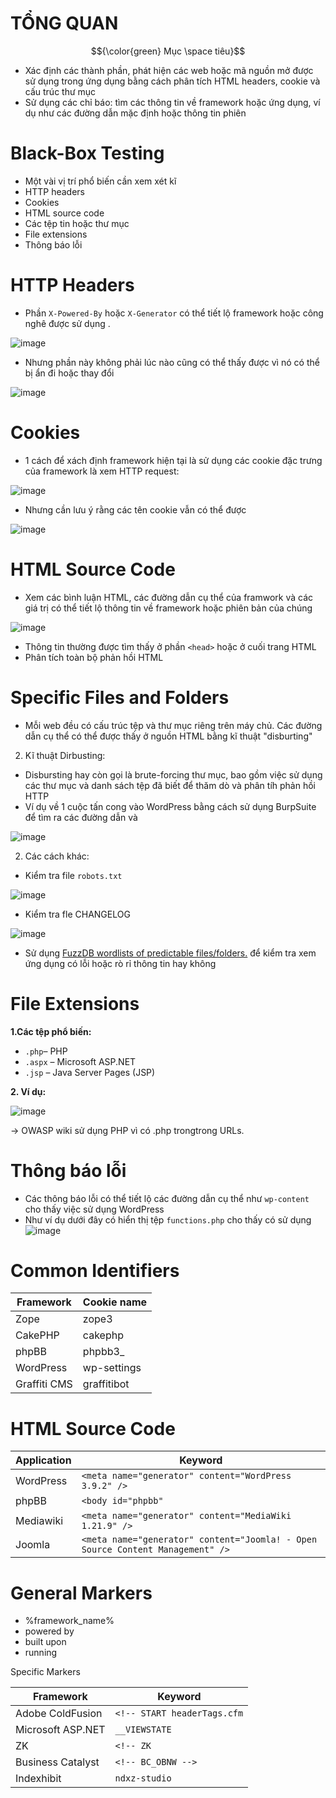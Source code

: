 # TỔNG QUAN #

$${\color{green} Mục \space tiêu}$$

- Xác định các thành phần, phát hiện các web hoặc mã nguồn mở được sử dụng trong ứng dụng bằng cách phân tích HTML headers, cookie và cấu trúc thư mục
- Sử dụng các chỉ báo: tìm các thông tin về framework hoặc ứng dụng, ví dụ như các đường dẫn mặc định hoặc thông tin phiên 

# Black-Box Testing #

-  Một vài vị trí phổ biến cần xem xét kĩ
  - HTTP headers
  - Cookies
  - HTML source code
  - Các tệp tin hoặc thư mục
  - File extensions
  - Thông báo lỗi

# HTTP Headers #

- Phần `X-Powered-By` hoặc `X-Generator` có thể tiết lộ framework hoặc công nghê được sử dụng .

![image](https://github.com/user-attachments/assets/6f912548-c1a6-43e4-8880-643966df8dcc)

- Nhưng phần này không phải lúc nào cũng có thể thấy được vì nó có thể bị ẩn đi hoặc thay đổi

![image](https://github.com/user-attachments/assets/0f10f172-b2e7-4326-9805-e17e0ab96661)

# Cookies #

- 1 cách để xách định framework hiện tại là sử dụng các cookie đặc trưng của framework là xem HTTP request:

![image](https://github.com/user-attachments/assets/a0da053e-dac4-4986-8187-82c749e815a4)

- Nhưng cần lưu ý rằng các tên cookie vẫn có thể được 

![image](https://github.com/user-attachments/assets/677dd0e6-5173-485f-b49d-b6ebc7b80605)

# HTML Source Code #

- Xem các bình luận HTML, các đường dẫn cụ thể của framwork và các giá trị có thể tiết lộ thông tin về framework hoặc phiên bản của chúng

![image](https://github.com/user-attachments/assets/4b8d7eb3-3d44-4931-936d-11f28804a4c9)

- Thông tin thường được tìm thấy ở phần `<head>` hoặc ở cuối trang HTML
- Phân tích toàn bộ phản hồi HTML 

# Specific Files and Folders #

- Mỗi web đều có cấu trúc tệp và thư mục riêng trên máy chủ. Các đường dẫn cụ thể có thể được thấy ở nguồn HTML bằng kĩ thuật "disburting"

2. Kĩ thuật Dirbusting:

- Disbursting hay còn gọi là brute-forcing thư mục, bao gồm việc sử dụng các thư mục và danh sách tệp đã biết để thăm dò và phân tíh phản hồi HTTP
- Ví dụ về 1 cuộc tấn cong vào WordPress bằng cách sử dụng BurpSuite để tìm ra các đường dẫn và 

![image](https://github.com/user-attachments/assets/f9034de1-f400-444f-8d2c-3b2053621ea0)

2. Các cách khác:

- Kiểm tra file `robots.txt`

![image](https://github.com/user-attachments/assets/dfd3b078-acec-42cc-a9fd-2ac20d968a4a)

- Kiểm tra fle CHANGELOG

![image](https://github.com/user-attachments/assets/9d0e937e-d53a-4482-966a-bf65f5769966)

- Sử dụng [ FuzzDB wordlists of predictable files/folders.](https://github.com/fuzzdb-project/fuzzdb) để kiểm tra xem ứng dụng có lỗi hoặc rò rỉ thông tin hay không

# File Extensions #

**1.Các tệp phổ biến:**

- `.php`– PHP
- `.aspx` – Microsoft ASP.NET
- `.jsp` – Java Server Pages (JSP)

**2. Ví dụ:**

![image](https://github.com/user-attachments/assets/7dded92b-8933-4bdc-bd2c-c99668545249)

-> OWASP wiki sử dụng PHP vì có .php trongtrong URLs.

# Thông báo lỗi  #

- Các thông báo lỗi có thể tiết lộ các đường dẫn cụ thể như `wp-content` cho thấy việc sử dụng WordPress
- Như ví dụ dưới đây có hiển thị tệp `functions.php` cho thấy có sử dụng 
![image](https://github.com/user-attachments/assets/74e87259-4e9f-4026-9b17-2a1955f75a7c)

# Common Identifiers #

| Framework | Cookie name | 
|--------------|-------|
| Zope | zope3 | 
| CakePHP | cakephp |
|phpBB | phpbb3_ | 
|WordPress| wp-settings | 
|Graffiti CMS |graffitibot | 

# HTML Source Code #

| Application | Keyword | 
|--------------|-------|
| WordPress | `<meta name="generator" content="WordPress 3.9.2" />`| 
| phpBB | `<body id="phpbb" `|
|Mediawiki | `<meta name="generator" content="MediaWiki 1.21.9" />` | 
|Joomla| `<meta name="generator" content="Joomla! - Open Source Content Management" />` | 

# General Markers #

- %framework_name%
- powered by
- built upon
- running

Specific Markers

| Framework | Keyword | 
|--------------|-------|
| Adobe ColdFusion | `<!-- START headerTags.cfm` | 
| Microsoft ASP.NET	 | `__VIEWSTATE` |
|ZK | `<!-- ZK` | 
|Business Catalyst| `<!-- BC_OBNW -->` | 
|Indexhibit |`ndxz-studio` | 

